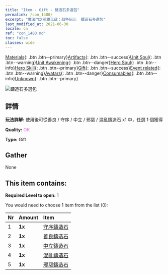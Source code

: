 ```yaml
---
title: "Item - Gift - 鑄造石多選包"
permalink: /con_1480/
excerpt: "魔法门之英雄无敌：战争纪元  鑄造石多選包"
last_modified_at: 2021-06-30
locale: cn
ref: "con_1480.md"
toc: false
classes: wide
---
```

 [Materials](/ItemsCN/){: .btn .btn--primary}[Artifacts](/ItemsCN/Artifacts/){: .btn .btn--success}[Unit Soul](/ItemsCN/UnitSoul/){: .btn .btn--warning}[Unit Awakening](/ItemsCN/UnitAwakening/){: .btn .btn--danger}[Hero Soul](/ItemsCN/HeroSoul/){: .btn .btn--info}[Hero Skill](/ItemsCN/HeroSkill/){: .btn .btn--primary}[Gift](/ItemsCN/Gift/){: .btn .btn--success}[Event related](/ItemsCN/Events/){: .btn .btn--warning}[Avatars](/ItemsCN/Avatars/){: .btn .btn--danger}[Consumables](/ItemsCN/Consumables/){: .btn .btn--info}[Unknown](/ItemsCN/Unknown/){: .btn .btn--primary}

 ![鑄造石多選包](/images/t/i_907094.png)

## 詳情
 **玩法詳解:** 使用後可從善良 / 守序 / 中立 / 邪惡 / 混亂鑄造石 x1 中，任選 1 個獲得

 **Quality:** <span style="color: #DA70D6">OK</span>

 **Type:** Gift

## Gather

  None

## This item contains:

 **Required Level to open:** 1

 You would need to choose 1 item from the list (0):

  | Nr | Amount |     Item    |
  |:---|:-------|:------------|
  | 1 |  **1x** | [守序鑄造石](/cn/Items/con_1123/) |  | 
  | 2 |  **1x** | [善良鑄造石](/cn/Items/con_1124/) |  | 
  | 3 |  **1x** | [中立鑄造石](/cn/Items/con_1125/) |  | 
  | 4 |  **1x** | [混亂鑄造石](/cn/Items/con_1126/) |  | 
  | 5 |  **1x** | [邪惡鑄造石](/cn/Items/con_1127/) |  | 
